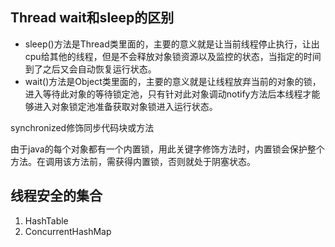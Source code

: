 ## Thread wait和sleep的区别

* sleep()方法是Thread类里面的，主要的意义就是让当前线程停止执行，让出cpu给其他的线程，但是不会释放对象锁资源以及监控的状态，当指定的时间到了之后又会自动恢复运行状态。
* wait()方法是Object类里面的，主要的意义就是让线程放弃当前的对象的锁，进入等待此对象的等待锁定池，只有针对此对象调动notify方法后本线程才能够进入对象锁定池准备获取对象锁进入运行状态。

synchronized修饰同步代码块或方法

由于java的每个对象都有一个内置锁，用此关键字修饰方法时，内置锁会保护整个方法。在调用该方法前，需获得内置锁，否则就处于阴塞状态。

## 线程安全的集合

1. HashTable
2. ConcurrentHashMap